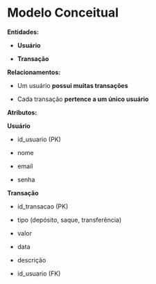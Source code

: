 # Modelo Conceitual

**Entidades:**

-   **Usuário**

-   **Transação**

**Relacionamentos:**

-   Um usuário **possui muitas transações**

-   Cada transação **pertence a um único usuário**

**Atributos:**

**Usuário**

-   id_usuario (PK)

-   nome

-   email

-   senha

**Transação**

-   id_transacao (PK)

-   tipo (depósito, saque, transferência)

-   valor

-   data

-   descrição

-   id_usuario (FK)